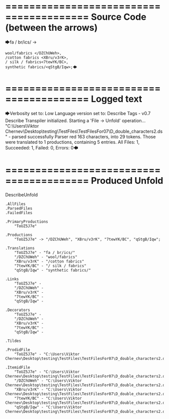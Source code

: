 ========================================
Source Code (between the arrows)
========================================

🡆fa / br/ics/ <ToUZ5J7e> ->

    wool/fabrics </DZChUWeh>,
    /cotton fabrics <XBru/v3rK>,
    / silk / fabrics<7tewYK/BC>,
    synthetic fabrics/<qStgB/Iqw>;🡄

========================================
Logged text
========================================

🡆Verbosity set to: Low
Language version set to: Describe Tags - v0.7
Describe Transpiler initialized.
Starting a 'File -> Unfold' operation...
"C:\Users\Viktor Chernev\Desktop\testing\TestFiles\TestFilesFor07\D_double_characters2.ds" - parsed successfully
Parser red 163 characters, into 29 tokens.
Those were translated to 1 productions, containing 5 entries.
All Files: 1, Succeeded: 1, Failed: 0, Errors: 0🡄

========================================
Produced Unfold
========================================

DescribeUnfold

    .AllFiles
    .ParsedFiles
    .FailedFiles

    .PrimaryProductions
        "ToUZ5J7e" 

    .Productions
        "ToUZ5J7e" -> "/DZChUWeh", "XBru/v3rK", "7tewYK/BC", "qStgB/Iqw";

    .Translations
        "ToUZ5J7e" - "fa / br/ics/"
        "/DZChUWeh" - "wool/fabrics"
        "XBru/v3rK" - "/cotton fabrics"
        "7tewYK/BC" - "/ silk / fabrics"
        "qStgB/Iqw" - "synthetic fabrics/"

    .Links
        "ToUZ5J7e" - 
        "/DZChUWeh" - 
        "XBru/v3rK" - 
        "7tewYK/BC" - 
        "qStgB/Iqw" - 

    .Decorators
        "ToUZ5J7e" - 
        "/DZChUWeh" - 
        "XBru/v3rK" - 
        "7tewYK/BC" - 
        "qStgB/Iqw" - 

    .Tildes

    .ProdidFile
        "ToUZ5J7e" - "C:\Users\Viktor Chernev\Desktop\testing\TestFiles\TestFilesFor07\D_double_characters2.ds"

    .ItemidFile
        "ToUZ5J7e" - "C:\Users\Viktor Chernev\Desktop\testing\TestFiles\TestFilesFor07\D_double_characters2.ds"
        "/DZChUWeh" - "C:\Users\Viktor Chernev\Desktop\testing\TestFiles\TestFilesFor07\D_double_characters2.ds"
        "XBru/v3rK" - "C:\Users\Viktor Chernev\Desktop\testing\TestFiles\TestFilesFor07\D_double_characters2.ds"
        "7tewYK/BC" - "C:\Users\Viktor Chernev\Desktop\testing\TestFiles\TestFilesFor07\D_double_characters2.ds"
        "qStgB/Iqw" - "C:\Users\Viktor Chernev\Desktop\testing\TestFiles\TestFilesFor07\D_double_characters2.ds"

